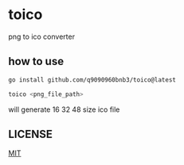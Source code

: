 # toico

png to ico converter

## how to use

```sh
go install github.com/q9090960bnb3/toico@latest

toico <png_file_path>
```

will generate 16 32 48 size ico file

## LICENSE

[MIT](https://github.com/q9090960bnb3/toico/blob/main/LICENSE)